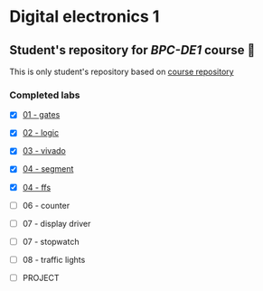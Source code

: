 # Digital electronics 1

## Student's repository for *BPC-DE1* course :ghost:

This is only student's repository based on [course repository](https://github.com/tomas-fryza/digital-electronics-1)

### Completed labs
 - [x] [01 - gates](https://github.com/R4sp1/digital-electronics-1/blob/main/labs/01-gates/assignment.md)
 - [x] [02 - logic](https://github.com/R4sp1/digital-electronics-1/blob/main/labs/02-logic/assignment.md)
 - [x] [03 - vivado](https://github.com/R4sp1/digital-electronics-1/blob/main/labs/03-vivado/assignment.md)
 - [x] [04 - segment](https://github.com/R4sp1/digital-electronics-1/blob/main/labs/04-segment/assignment.md)
 - [x] [04 - ffs](https://github.com/R4sp1/digital-electronics-1/blob/main/labs/05-ffs/assignment.md)
 - [ ] 06 - counter
 - [ ] 07 - display driver
 - [ ] 07 - stopwatch
 - [ ] 08 - traffic lights
 - [ ] PROJECT
 


